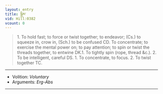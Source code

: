 ```yaml
---
layout: entry
title: སྒྲིམ་
vid: Hill:0382
vcount: 0
---
```

> 1\. To hold fast; to force or twist together; to endeavor; (Cs\.) to squeeze in, crow in, (Sch\.) to be confused CD\. To concentrate; to exercise the mental power on; to pay attention; to spin or twist the threads together, to entwine DK\.1\. To tightly spin (rope, thread &c\.)\. 2\. To be intelligent, careful DS\. 1\. To concentrate, to focus\. 2\. To twist together TC\.

---
* Volition: _Voluntary_
* Arguments: _Erg-Abs_

---

